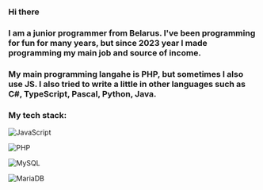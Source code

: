 ### Hi there

### I am a junior programmer from Belarus. I've been programming for fun for many years, but since 2023 year I made programming my main job and source of income.

### My main programming langahe is PHP, but sometimes I also use JS. I also tried to write a little in other languages such as С#, TypeScript, Pascal, Python, Java.


### My tech stack:
![JavaScript](https://img.shields.io/badge/JavaScript-323330?style=for-the-badge&logo=javascript&logoColor=F7DF1E)

![PHP](https://img.shields.io/badge/PHP-777BB4?style=for-the-badge&logo=php&logoColor=white)

![MySQL](https://img.shields.io/badge/MySQL-005C84?style=for-the-badge&logo=mysql&logoColor=white)

![MariaDB](https://img.shields.io/badge/MariaDB-003545?style=for-the-badge&logo=mariadb&logoColor=white)

